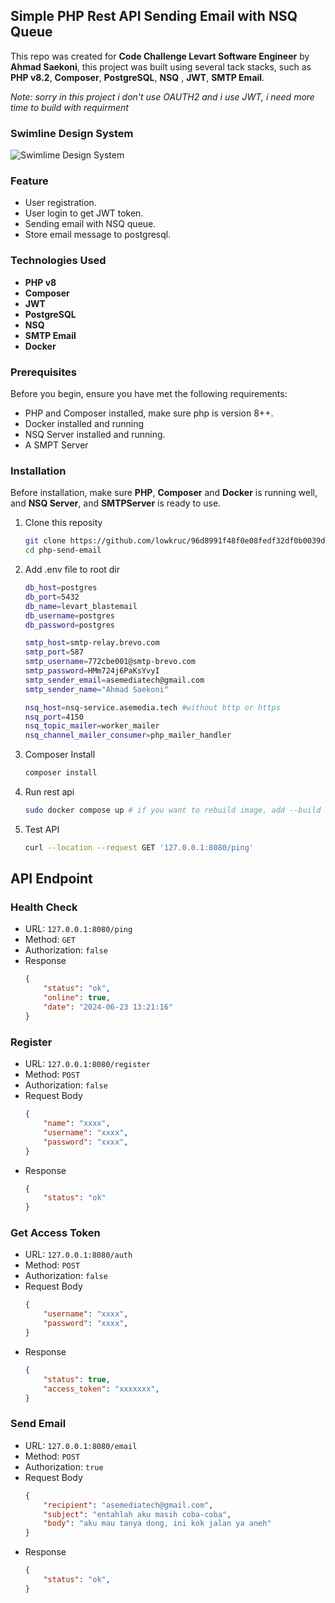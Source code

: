 ## Simple PHP Rest API Sending Email with NSQ Queue 
This repo was created for **Code Challenge Levart Software Engineer** by **Ahmad Saekoni**, this project was built using several tack stacks, such as **PHP v8.2**, **Composer**, **PostgreSQL**, **NSQ** , **JWT**, **SMTP Email**.

_Note: sorry in this project i don't use OAUTH2 and i use JWT, i need more time to build with requirment_

### Swimline Design System
![Swimlime Design System](https://picsum.photos/200/300)

### Feature
- User registration.
- User login to get JWT token.
- Sending email with NSQ queue.
- Store email message to postgresql.

### Technologies Used
- **PHP v8**
- **Composer**
- **JWT**
- **PostgreSQL**
- **NSQ**
- **SMTP Email**
- **Docker**


### Prerequisites 
Before you begin, ensure you have met the following requirements: 
- PHP and Composer installed, make sure php is version 8++.
- Docker installed and running
- NSQ Server installed and running.
- A SMPT Server

### Installation
Before installation, make sure **PHP**, **Composer** and **Docker** is running well, and **NSQ Server**, and **SMTPServer** is ready to use.

1. Clone this reposity
	```bash
	git clone https://github.com/lowkruc/96d8991f48f0e08fedf32df0b0039d89.git ./php-send-email
	cd php-send-email
	```
2. Add .env file to root dir
	```bash
	db_host=postgres
	db_port=5432
	db_name=levart_blastemail
	db_username=postgres
	db_password=postgres

	smtp_host=smtp-relay.brevo.com
	smtp_port=587
	smtp_username=772cbe001@smtp-brevo.com
	smtp_password=HMm724j6PaKsYvyI
	smtp_sender_email=asemediatech@gmail.com
	smtp_sender_name="Ahmad Saekoni"

	nsq_host=nsq-service.asemedia.tech #without http or https
	nsq_port=4150
	nsq_topic_mailer=worker_mailer
	nsq_channel_mailer_consumer=php_mailer_handler
	```
3. Composer Install
	```bash
	composer install
	```
4.  Run rest api
	```bash
	sudo docker compose up # if you want to rebuild image, add --build
	```
5. Test API
	```bash
	curl --location --request GET '127.0.0.1:8080/ping'
	```

## API Endpoint
### Health Check
- URL: ```127.0.0.1:8080/ping```
- Method: ```GET```
- Authorization: ```false```
- Response
	```json
	{
		"status": "ok",
		"online": true,
		"date": "2024-06-23 13:21:16"
	}
	```
	
### Register
- URL: ```127.0.0.1:8080/register```
- Method: ```POST```
- Authorization: ```false```
- Request Body
	```json
	{
		"name": "xxxx",
		"username": "xxxx",
		"password": "xxxx",
	}
	```
- Response
	```json
	{
		"status": "ok"
	}
	```
	
### Get Access Token
- URL: ```127.0.0.1:8080/auth```
- Method: ```POST```
- Authorization: ```false```
- Request Body
	```json
	{
		"username": "xxxx",
		"password": "xxxx",
	}
	```
- Response
	```json
	{
		"status": true,
		"access_token": "xxxxxxx",
	}
	```

### Send Email
- URL: ```127.0.0.1:8080/email```
- Method: ```POST```
- Authorization: ```true```
- Request Body
	```json
	{ 
		"recipient": "asemediatech@gmail.com",
		"subject": "entahlah aku masih coba-coba",
		"body": "aku mau tanya dong, ini kok jalan ya aneh" 
	}
	```
- Response
	```json
	{
		"status": "ok",
	}
	```
